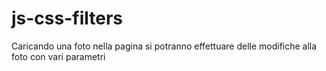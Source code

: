 # js-css-filters

Caricando una foto nella pagina si potranno effettuare delle modifiche alla foto con vari parametri